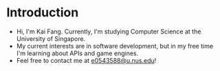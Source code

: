 # Introduction

- Hi, I'm Kai Fang. Currently, I'm studying Computer Science at the University of Singapore.
- My current interests are in software development, but in my free time I'm learning about APIs and game engines.
- Feel free to contact me at e0543588@u.nus.edu! 
<!---
kflim/kflim is a ✨ special ✨ repository because its `README.md` (this file) appears on your GitHub profile.
You can click the Preview link to take a look at your changes.
--->
